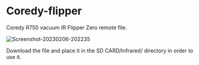 # Coredy-flipper
Coredy R750 vacuum IR Flipper Zero remote file.

![Screenshot-20230206-202235](https://user-images.githubusercontent.com/8900265/217132030-0c247c15-c29a-4b45-85f8-d5233418d5da.png)

Download the file and place it in the SD CARD/Infrared/ directory in order to use it.
